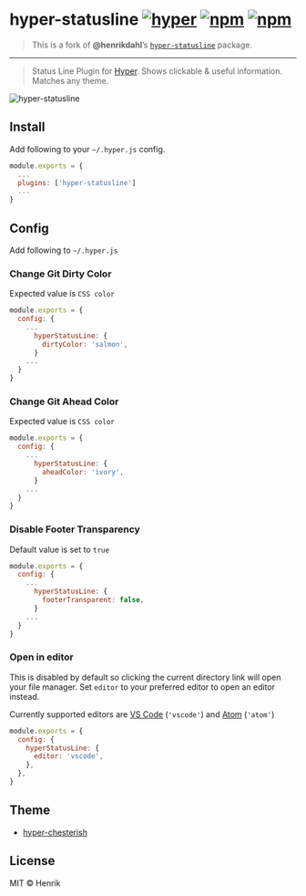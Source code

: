 # hyper-statusline [![hyper](https://img.shields.io/badge/Hyper-v1.3.3-brightgreen.svg)](https://github.com/zeit/hyper/releases/tag/1.3.3) [![npm](https://img.shields.io/npm/v/@j-f/hyper-statusline.svg?maxAge=86400?style=flat-square)](https://www.npmjs.com/package/@j-f/hyper-statusline) [![npm](https://img.shields.io/npm/dt/@j-f/hyper-statusline.svg?maxAge=86400?style=flat-square)](https://www.npmjs.com/package/@j-f/hyper-statusline)

> This is a fork of **@henrikdahl**’s [`hyper-statusline`](https://github.com/henrikdahl/hyper-statusline) package.

---

> Status Line Plugin for [Hyper](https://hyper.is). Shows clickable & useful information. Matches any theme.

![hyper-statusline](https://cloud.githubusercontent.com/assets/1430576/21891665/14d29070-d8d4-11e6-9e98-b12ed28be93a.png)

## Install

Add following to your `~/.hyper.js` config.

```javascript
module.exports = {
  ...
  plugins: ['hyper-statusline']
  ...
}
```

## Config

Add following to `~/.hyper.js`

### Change Git Dirty Color

Expected value is `CSS color`

```javascript
module.exports = {
  config: {
    ...
      hyperStatusLine: {
        dirtyColor: 'salmon',
      }
    ...
  }
}
```

### Change Git Ahead Color

Expected value is `CSS color`

```javascript
module.exports = {
  config: {
    ...
      hyperStatusLine: {
        aheadColor: 'ivory',
      }
    ...
  }
}
```

### Disable Footer Transparency

Default value is set to `true`

```javascript
module.exports = {
  config: {
    ...
      hyperStatusLine: {
        footerTransparent: false,
      }
    ...
  }
}
```

### Open in editor

This is disabled by default so clicking the current directory link will open your file manager.
Set `editor` to your preferred editor to open an editor instead.

Currently supported editors are [VS Code](https://code.visualstudio.com) (`'vscode'`) and [Atom](https://atom.io) (`'atom'`)

```js
module.exports = {
  config: {
    hyperStatusLine: {
      editor: 'vscode',
    },
  },
}
```

## Theme

-   [hyper-chesterish](https://github.com/henrikdahl/hyper-chesterish)

## License

MIT © Henrik

